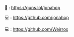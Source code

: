 

🔫 : https://guns.lol/jonahop

💻 : https://github.com/jonahop

💻 : https://github.com/Weirrox
                                                
